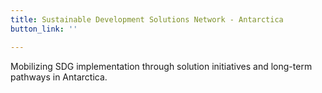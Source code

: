 ```yaml
---
title: Sustainable Development Solutions Network - Antarctica
button_link: ''

---
```

Mobilizing SDG implementation through solution initiatives and long-term pathways in Antarctica.